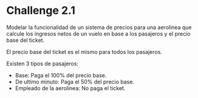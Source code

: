 # Challenge 2.1

Modelar la funcionalidad de un sistema de precios para una aerolinea
que calcule los ingresos netos de un vuelo en base a los pasajeros y
el precio base del ticket.

El precio base del ticket es el mismo para todos los pasajeros.

Existen 3 tipos de pasajeros:
* Base: Paga el 100% del precio base.
* De ultimo minuto: Paga el 50% del precio base.
* Empleado de la aerolinea: No paga el ticket.

